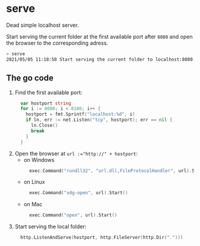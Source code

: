 # serve

Dead simple localhost server.

Start serving the current folder at the first available port after `8080` and open the browser to the corresponding adress.

```bash
> serve
2021/05/05 11:18:58 Start serving the current folder to localhost:8080.
```

## The go code

1. Find the first available port:
    ```go
      var hostport string
      for i := 8080; i < 8180; i++ {
        hostport = fmt.Sprintf("localhost:%d", i)
        if ln, err := net.Listen("tcp", hostport); err == nil {
          ln.Close()
          break
        }
      }
    ```
1. Open the browser at `url :="http://" + hostport`:
    - on Windows
      ```go
        exec.Command("rundll32", "url.dll,FileProtocolHandler", url).Start()
      ```
    - on Linux
      ```go
        exec.Command("xdg-open", url).Start()
      ```
    - on Mac
      ```go
        exec.Command("open", url).Start()
      ```
1. Start serving the local folder:
    ```go
      http.ListenAndServe(hostport, http.FileServer(http.Dir(".")))
    ```

